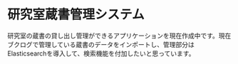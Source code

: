 # 研究室蔵書管理システム

研究室の蔵書の貸し出し管理ができるアプリケーションを現在作成中です。現在ブクログで管理している蔵書のデータをインポートし、管理部分はElasticsearchを導入して、検索機能を付加したいと思っています。
